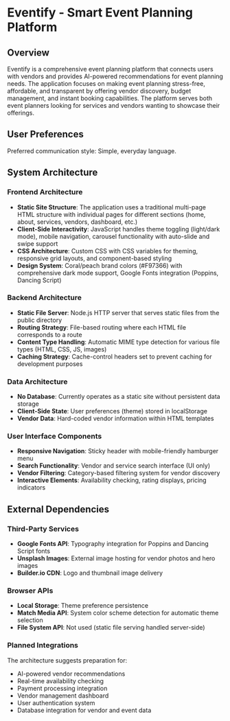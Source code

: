 # Eventify - Smart Event Planning Platform

## Overview

Eventify is a comprehensive event planning platform that connects users with vendors and provides AI-powered recommendations for event planning needs. The application focuses on making event planning stress-free, affordable, and transparent by offering vendor discovery, budget management, and instant booking capabilities. The platform serves both event planners looking for services and vendors wanting to showcase their offerings.

## User Preferences

Preferred communication style: Simple, everyday language.

## System Architecture

### Frontend Architecture
- **Static Site Structure**: The application uses a traditional multi-page HTML structure with individual pages for different sections (home, about, services, vendors, dashboard, etc.)
- **Client-Side Interactivity**: JavaScript handles theme toggling (light/dark mode), mobile navigation, carousel functionality with auto-slide and swipe support
- **CSS Architecture**: Custom CSS with CSS variables for theming, responsive grid layouts, and component-based styling
- **Design System**: Coral/peach brand colors (#F97366) with comprehensive dark mode support, Google Fonts integration (Poppins, Dancing Script)

### Backend Architecture
- **Static File Server**: Node.js HTTP server that serves static files from the public directory
- **Routing Strategy**: File-based routing where each HTML file corresponds to a route
- **Content Type Handling**: Automatic MIME type detection for various file types (HTML, CSS, JS, images)
- **Caching Strategy**: Cache-control headers set to prevent caching for development purposes

### Data Architecture
- **No Database**: Currently operates as a static site without persistent data storage
- **Client-Side State**: User preferences (theme) stored in localStorage
- **Vendor Data**: Hard-coded vendor information within HTML templates

### User Interface Components
- **Responsive Navigation**: Sticky header with mobile-friendly hamburger menu
- **Search Functionality**: Vendor and service search interface (UI only)
- **Vendor Filtering**: Category-based filtering system for vendor discovery
- **Interactive Elements**: Availability checking, rating displays, pricing indicators

## External Dependencies

### Third-Party Services
- **Google Fonts API**: Typography integration for Poppins and Dancing Script fonts
- **Unsplash Images**: External image hosting for vendor photos and hero images
- **Builder.io CDN**: Logo and thumbnail image delivery

### Browser APIs
- **Local Storage**: Theme preference persistence
- **Match Media API**: System color scheme detection for automatic theme selection
- **File System API**: Not used (static file serving handled server-side)

### Planned Integrations
The architecture suggests preparation for:
- AI-powered vendor recommendations
- Real-time availability checking
- Payment processing integration
- Vendor management dashboard
- User authentication system
- Database integration for vendor and event data